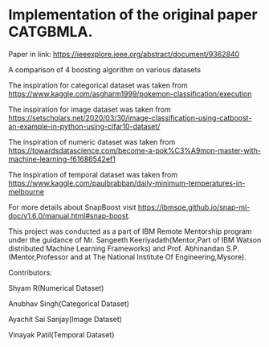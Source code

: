 # Implementation of the original paper CATGBMLA. 
Paper in link: https://ieeexplore.ieee.org/abstract/document/9362840

A comparison of 4 boosting algorithm on various datasets

The inspiration for categorical dataset was taken from https://www.kaggle.com/asgharm1999/pokemon-classification/execution

The inspiration for image dataset was taken from https://setscholars.net/2020/03/30/image-classification-using-catboost-an-example-in-python-using-cifar10-dataset/

The inspiration of numeric dataset was taken from https://towardsdatascience.com/become-a-pok%C3%A9mon-master-with-machine-learning-f61686542ef1

The inspiration of temporal dataset was taken from https://www.kaggle.com/paulbrabban/daily-minimum-temperatures-in-melbourne

For more details about SnapBoost visit https://ibmsoe.github.io/snap-ml-doc/v1.6.0/manual.html#snap-boost.

This project was conducted as a part of IBM Remote Mentorship program under the guidance of Mr. Sangeeth Keeriyadath(Mentor,Part of IBM Watson distributed Machine Learning Frameworks) and Prof. Abhinandan S.P.(Mentor,Professor and at The National Institute Of Engineering,Mysore).

Contributors:

Shyam R(Numerical Dataset)

Anubhav Singh(Categorical Dataset)

Ayachit Sai Sanjay(Image Dataset)

Vinayak Patil(Temporal Dataset)


